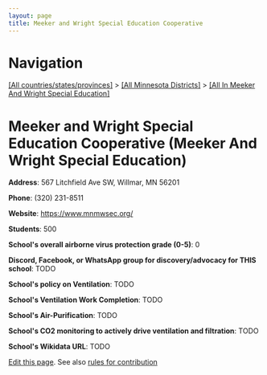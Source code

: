```yaml
---
layout: page
title: Meeker and Wright Special Education Cooperative
---
```

# Navigation

[[All countries/states/provinces]](../../..) > [[All Minnesota Districts]](../..) > [[All In Meeker And Wright Special Education]](..)

# Meeker and Wright Special Education Cooperative (Meeker And Wright Special Education)

**Address**: 567 Litchfield Ave SW, Willmar, MN 56201

**Phone**: (320) 231-8511

**Website**: <https://www.mnmwsec.org/>

**Students**: 500

**School's overall airborne virus protection grade (0-5)**: 0

**Discord, Facebook, or WhatsApp group for discovery/advocacy for THIS school**: TODO

**School's policy on Ventilation**: TODO

**School's Ventilation Work Completion**: TODO

**School's Air-Purification**: TODO

**School's CO2 monitoring to actively drive ventilation and filtration**: TODO

**School's Wikidata URL**: TODO


[Edit this page](https://github.com/ventilate-schools/MN/edit/main/./Meeker_And_Wright_Special_Education/Meeker_and_Wright_Special_Education_Cooperative.md). See also [rules for contribution](../../../contribution-rules/)